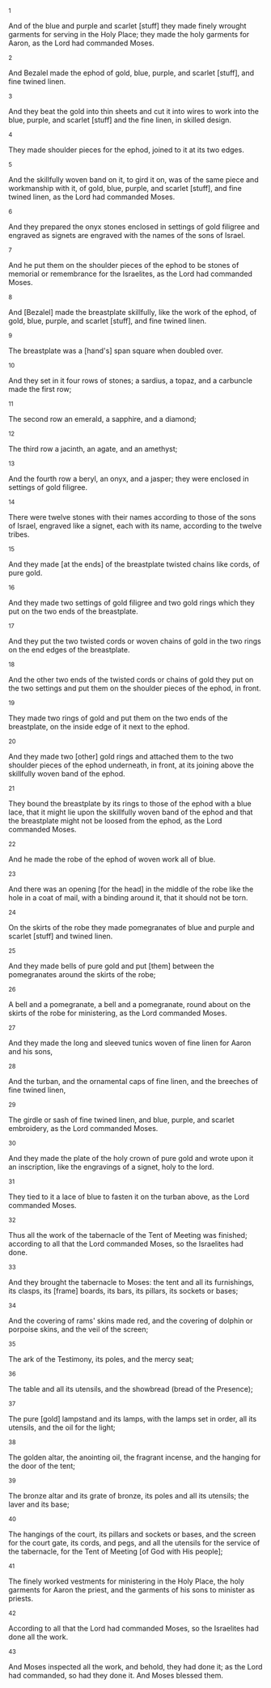 <sup>1</sup> 

And of the blue and purple and scarlet [stuff] they made finely wrought garments for serving in the Holy Place; they made the holy garments for Aaron, as the Lord had commanded Moses. 

<sup>2</sup> 

And Bezalel made the ephod of gold, blue, purple, and scarlet [stuff], and fine twined linen. 

<sup>3</sup> 

And they beat the gold into thin sheets and cut it into wires to work into the blue, purple, and scarlet [stuff] and the fine linen, in skilled design. 

<sup>4</sup> 

They made shoulder pieces for the ephod, joined to it at its two edges. 

<sup>5</sup> 

And the skillfully woven band on it, to gird it on, was of the same piece and workmanship with it, of gold, blue, purple, and scarlet [stuff], and fine twined linen, as the Lord had commanded Moses. 

<sup>6</sup> 

And they prepared the onyx stones enclosed in settings of gold filigree and engraved as signets are engraved with the names of the sons of Israel. 

<sup>7</sup> 

And he put them on the shoulder pieces of the ephod to be stones of memorial or remembrance for the Israelites, as the Lord had commanded Moses. 

<sup>8</sup> 

And [Bezalel] made the breastplate skillfully, like the work of the ephod, of gold, blue, purple, and scarlet [stuff], and fine twined linen. 

<sup>9</sup> 

The breastplate was a [hand's] span square when doubled over. 

<sup>10</sup> 

And they set in it four rows of stones; a sardius, a topaz, and a carbuncle made the first row; 

<sup>11</sup> 

The second row an emerald, a sapphire, and a diamond; 

<sup>12</sup> 

The third row a jacinth, an agate, and an amethyst; 

<sup>13</sup> 

And the fourth row a beryl, an onyx, and a jasper; they were enclosed in settings of gold filigree. 

<sup>14</sup> 

There were twelve stones with their names according to those of the sons of Israel, engraved like a signet, each with its name, according to the twelve tribes. 

<sup>15</sup> 

And they made [at the ends] of the breastplate twisted chains like cords, of pure gold. 

<sup>16</sup> 

And they made two settings of gold filigree and two gold rings which they put on the two ends of the breastplate. 

<sup>17</sup> 

And they put the two twisted cords or woven chains of gold in the two rings on the end edges of the breastplate. 

<sup>18</sup> 

And the other two ends of the twisted cords or chains of gold they put on the two settings and put them on the shoulder pieces of the ephod, in front. 

<sup>19</sup> 

They made two rings of gold and put them on the two ends of the breastplate, on the inside edge of it next to the ephod. 

<sup>20</sup> 

And they made two [other] gold rings and attached them to the two shoulder pieces of the ephod underneath, in front, at its joining above the skillfully woven band of the ephod. 

<sup>21</sup> 

They bound the breastplate by its rings to those of the ephod with a blue lace, that it might lie upon the skillfully woven band of the ephod and that the breastplate might not be loosed from the ephod, as the Lord commanded Moses. 

<sup>22</sup> 

And he made the robe of the ephod of woven work all of blue. 

<sup>23</sup> 

And there was an opening [for the head] in the middle of the robe like the hole in a coat of mail, with a binding around it, that it should not be torn. 

<sup>24</sup> 

On the skirts of the robe they made pomegranates of blue and purple and scarlet [stuff] and twined linen. 

<sup>25</sup> 

And they made bells of pure gold and put [them] between the pomegranates around the skirts of the robe; 

<sup>26</sup> 

A bell and a pomegranate, a bell and a pomegranate, round about on the skirts of the robe for ministering, as the Lord commanded Moses. 

<sup>27</sup> 

And they made the long and sleeved tunics woven of fine linen for Aaron and his sons, 

<sup>28</sup> 

And the turban, and the ornamental caps of fine linen, and the breeches of fine twined linen, 

<sup>29</sup> 

The girdle or sash of fine twined linen, and blue, purple, and scarlet embroidery, as the Lord commanded Moses. 

<sup>30</sup> 

And they made the plate of the holy crown of pure gold and wrote upon it an inscription, like the engravings of a signet, holy to the lord. 

<sup>31</sup> 

They tied to it a lace of blue to fasten it on the turban above, as the Lord commanded Moses. 

<sup>32</sup> 

Thus all the work of the tabernacle of the Tent of Meeting was finished; according to all that the Lord commanded Moses, so the Israelites had done. 

<sup>33</sup> 

And they brought the tabernacle to Moses: the tent and all its furnishings, its clasps, its [frame] boards, its bars, its pillars, its sockets or bases; 

<sup>34</sup> 

And the covering of rams' skins made red, and the covering of dolphin or porpoise skins, and the veil of the screen; 

<sup>35</sup> 

The ark of the Testimony, its poles, and the mercy seat; 

<sup>36</sup> 

The table and all its utensils, and the showbread (bread of the Presence); 

<sup>37</sup> 

The pure [gold] lampstand and its lamps, with the lamps set in order, all its utensils, and the oil for the light; 

<sup>38</sup> 

The golden altar, the anointing oil, the fragrant incense, and the hanging for the door of the tent; 

<sup>39</sup> 

The bronze altar and its grate of bronze, its poles and all its utensils; the laver and its base; 

<sup>40</sup> 

The hangings of the court, its pillars and sockets or bases, and the screen for the court gate, its cords, and pegs, and all the utensils for the service of the tabernacle, for the Tent of Meeting [of God with His people]; 

<sup>41</sup> 

The finely worked vestments for ministering in the Holy Place, the holy garments for Aaron the priest, and the garments of his sons to minister as priests. 

<sup>42</sup> 

According to all that the Lord had commanded Moses, so the Israelites had done all the work. 

<sup>43</sup> 

And Moses inspected all the work, and behold, they had done it; as the Lord had commanded, so had they done it. And Moses blessed them.